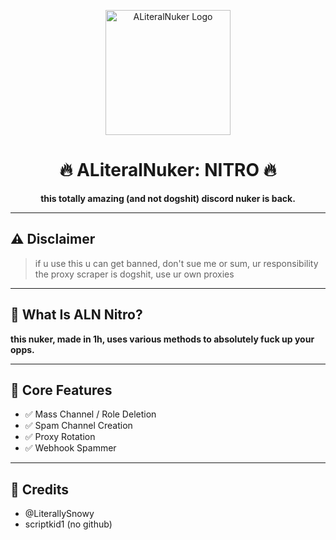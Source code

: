 <p align="center">
  <img src="https://i.ibb.co/W4xJsg2t/alnnitro.png" width="200" alt="ALiteralNuker Logo" />
</p>

<h1 align="center">🔥 ALiteralNuker: NITRO 🔥</h1>
<p align="center"><b>this totally amazing (and not dogshit) discord nuker is back.</b></p>

---

## ⚠️ Disclaimer

> if u use this u can get banned, don't sue me or sum, ur responsibility  
> the proxy scraper is dogshit, use ur own proxies

---

## 🧠 What Is ALN Nitro?

**this nuker, made in 1h, uses various methods to absolutely fuck up your opps.**

---

## 🚀 Core Features

- ✅ Mass Channel / Role Deletion  
- ✅ Spam Channel Creation  
- ✅ Proxy Rotation  
- ✅ Webhook Spammer  

---

## 📝 Credits
- @LiterallySnowy 
- scriptkid1 (no github)
